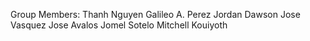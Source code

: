 Group Members:
Thanh Nguyen
Galileo A. Perez
Jordan Dawson
Jose Vasquez
Jose Avalos
Jomel Sotelo
Mitchell Kouiyoth